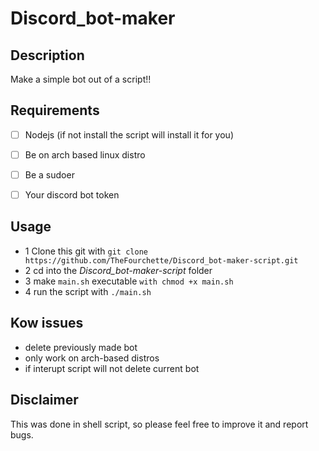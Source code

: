 # Discord_bot-maker

## Description
Make a simple bot out of a script!!

## Requirements
* [ ] Nodejs (if not install the script will install it for you)
* [ ] Be on arch based linux distro
* [ ] Be a sudoer

* [ ] Your discord bot token

## Usage
- 1 Clone this git with  ` git clone https://github.com/TheFourchette/Discord_bot-maker-script.git `
- 2 cd into the *Discord_bot-maker-script* folder
- 3 make `main.sh` executable `with chmod +x main.sh`
- 4 run the script with `./main.sh`


## Kow issues
- delete previously made bot
- only work on arch-based distros
- if interupt script will not delete current bot

## Disclaimer
This was done in shell script, so please feel free to improve it and report bugs.
